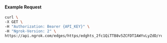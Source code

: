 <!-- Code generated for API Clients. DO NOT EDIT. -->

#### Example Request

```bash
curl \
-X GET \
-H "Authorization: Bearer {API_KEY}" \
-H "Ngrok-Version: 2" \
https://api.ngrok.com/edges/https/edghts_2fc1QiTTB8v5ZCFDTIAWYvLyZdD/routes/edghtsrt_2fc1Qf6YBceIZXcN1eSClTKHVhL/compression
```
